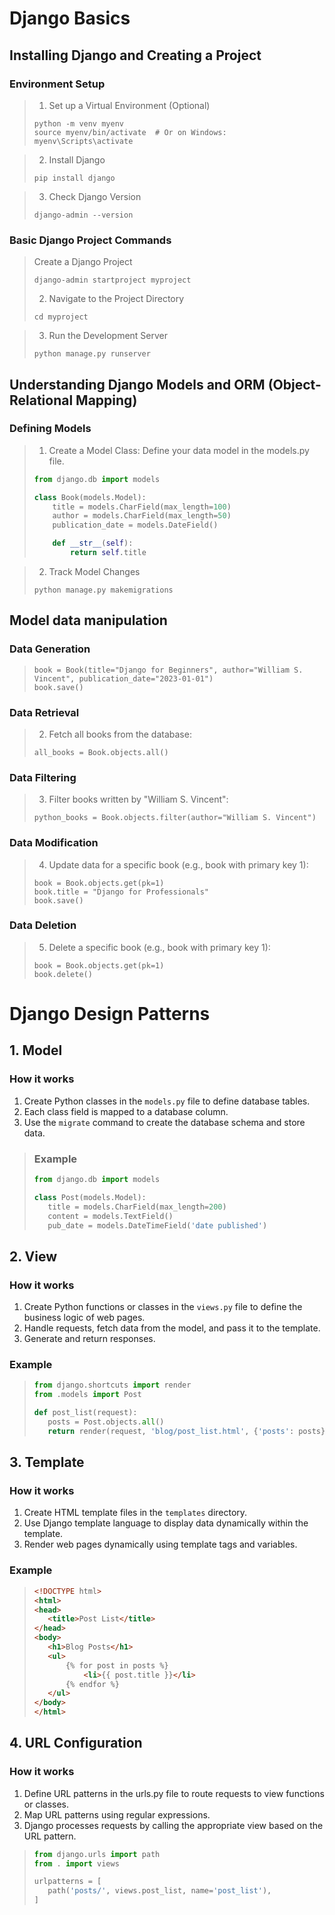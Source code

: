 # Django Basics
## Installing Django and Creating a Project

### Environment Setup
> 1. Set up a Virtual Environment (Optional)
> ```shell
> python -m venv myenv
> source myenv/bin/activate  # Or on Windows: myenv\Scripts\activate
> ```

> 2. Install Django
> ```shell
> pip install django
> ```

> 3. Check Django Version
> ```shell
> django-admin --version
> ```

### Basic Django Project Commands
> Create a Django Project
> ```shell
> django-admin startproject myproject
> ```
> 2. Navigate to the Project Directory
> ```shell
> cd myproject
> ```

> 3. Run the Development Server
> ```shell
> python manage.py runserver
> ```

## Understanding Django Models and ORM (Object-Relational Mapping)

### Defining Models
> 1. Create a Model Class: Define your data model in the models.py file.
> ```python
> from django.db import models
> 
> class Book(models.Model):
>     title = models.CharField(max_length=100)
>     author = models.CharField(max_length=50)
>     publication_date = models.DateField()
> 
>     def __str__(self):
>         return self.title
> ```

> 2. Track Model Changes
> ```shell
> python manage.py makemigrations
> ```
>
## Model data manipulation
### Data Generation
>```shell
>book = Book(title="Django for Beginners", author="William S. Vincent", publication_date="2023-01-01")
>book.save()
>```

### Data Retrieval
> 2. Fetch all books from the database:
> ```shell
> all_books = Book.objects.all()
> ```

### Data Filtering
> 3. Filter books written by "William S. Vincent":
> ```shell
> python_books = Book.objects.filter(author="William S. Vincent")
> ```

### Data Modification
> 4. Update data for a specific book (e.g., book with primary key 1):
> ```shell
> book = Book.objects.get(pk=1)
> book.title = "Django for Professionals"
> book.save()
> ```

### Data Deletion
> 5. Delete a specific book (e.g., book with primary key 1):
> ```shell
> book = Book.objects.get(pk=1)
> book.delete()
> ```

# Django Design Patterns

## 1. Model

### How it works
1. Create Python classes in the `models.py` file to define database tables.
2. Each class field is mapped to a database column.
3. Use the `migrate` command to create the database schema and store data.

>### Example
>```python
>from django.db import models
>
>class Post(models.Model):
>    title = models.CharField(max_length=200)
>    content = models.TextField()
>    pub_date = models.DateTimeField('date published')
>```
## 2. View

### How it works
1. Create Python functions or classes in the `views.py` file to define the business logic of web pages.
2. Handle requests, fetch data from the model, and pass it to the template.
3. Generate and return responses.

### Example
>```python
>from django.shortcuts import render
>from .models import Post
>
>def post_list(request):
>    posts = Post.objects.all()
>    return render(request, 'blog/post_list.html', {'posts': posts})
>```
## 3. Template

### How it works
1. Create HTML template files in the `templates` directory.
2. Use Django template language to display data dynamically within the template.
3. Render web pages dynamically using template tags and variables.

### Example
>```html
><!DOCTYPE html>
><html>
><head>
>    <title>Post List</title>
></head>
><body>
>    <h1>Blog Posts</h1>
>    <ul>
>        {% for post in posts %}
>            <li>{{ post.title }}</li>
>        {% endfor %}
>    </ul>
></body>
></html>
>```

## 4. URL Configuration
### How it works
1. Define URL patterns in the urls.py file to route requests to view functions or classes.
2. Map URL patterns using regular expressions.
3. Django processes requests by calling the appropriate view based on the URL pattern.

>```python
>from django.urls import path
>from . import views
>
>urlpatterns = [
>    path('posts/', views.post_list, name='post_list'),
>]
>```
